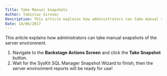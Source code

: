 ```yaml
---
Title: Take Manual Snapshots
Author: Tomislav Sirovec
Description: This article explains how administrators can take manual snapshots of the server environment.
Date: 14/06/2017
---
```

This article explains how administrators can take manual snapshots of the server environment.

1. Navigate to the __Backstage Actions Screen__ and click the __Take Snapshot__ button.
1. Wait for the SysKit SQL Manager Snapshot Wizard to finish, then the server environment reports will be ready for use!